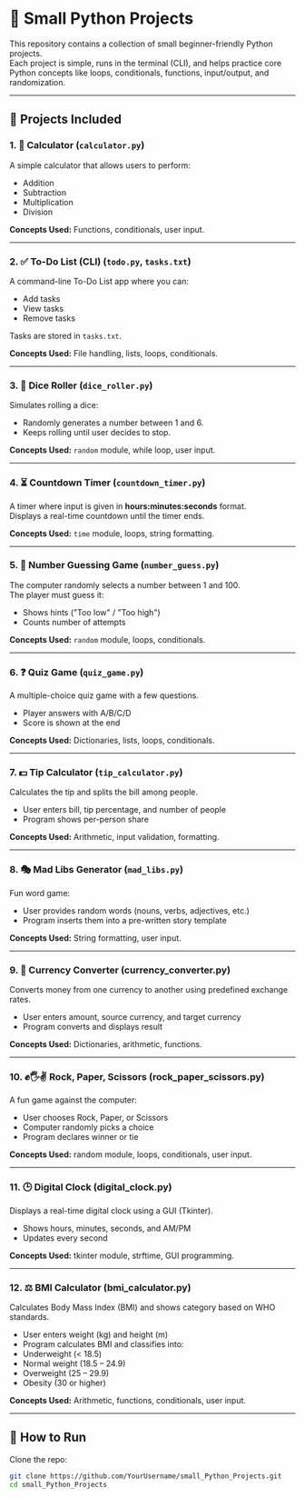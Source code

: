 # 🐍 Small Python Projects

This repository contains a collection of small beginner-friendly Python projects.  
Each project is simple, runs in the terminal (CLI), and helps practice core Python concepts like loops, conditionals, functions, input/output, and randomization.

---

## 📂 Projects Included

### 1. 🧮 Calculator (`calculator.py`)
A simple calculator that allows users to perform:
- Addition
- Subtraction
- Multiplication
- Division

**Concepts Used:** Functions, conditionals, user input.

---

### 2. ✅ To-Do List (CLI) (`todo.py`, `tasks.txt`)
A command-line To-Do List app where you can:
- Add tasks  
- View tasks  
- Remove tasks  

Tasks are stored in `tasks.txt`.

**Concepts Used:** File handling, lists, loops, conditionals.

---

### 3. 🎲 Dice Roller (`dice_roller.py`)
Simulates rolling a dice:
- Randomly generates a number between 1 and 6.
- Keeps rolling until user decides to stop.

**Concepts Used:** `random` module, while loop, user input.

---

### 4. ⏳ Countdown Timer (`countdown_timer.py`)
A timer where input is given in **hours:minutes:seconds** format.  
Displays a real-time countdown until the timer ends.

**Concepts Used:** `time` module, loops, string formatting.

---

### 5. 🔢 Number Guessing Game (`number_guess.py`)
The computer randomly selects a number between 1 and 100.  
The player must guess it:
- Shows hints ("Too low" / "Too high")
- Counts number of attempts

**Concepts Used:** `random` module, loops, conditionals.

---

### 6. ❓ Quiz Game (`quiz_game.py`)
A multiple-choice quiz game with a few questions.  
- Player answers with A/B/C/D  
- Score is shown at the end

**Concepts Used:** Dictionaries, lists, loops, conditionals.

---

### 7. 💵 Tip Calculator (`tip_calculator.py`)
Calculates the tip and splits the bill among people.  
- User enters bill, tip percentage, and number of people  
- Program shows per-person share

**Concepts Used:** Arithmetic, input validation, formatting.

---

### 8. 🎭 Mad Libs Generator (`mad_libs.py`)
Fun word game:
- User provides random words (nouns, verbs, adjectives, etc.)  
- Program inserts them into a pre-written story template  

**Concepts Used:** String formatting, user input.

---

### 9. 💱 Currency Converter (currency_converter.py)

Converts money from one currency to another using predefined exchange rates.
- User enters amount, source currency, and target currency
- Program converts and displays result

**Concepts Used:** Dictionaries, arithmetic, functions.

---

### 10. ✊🖐✌ Rock, Paper, Scissors (rock_paper_scissors.py)

A fun game against the computer:
- User chooses Rock, Paper, or Scissors
- Computer randomly picks a choice
- Program declares winner or tie

**Concepts Used:** random module, loops, conditionals, user input.

---

### 11. 🕒 Digital Clock (digital_clock.py)

Displays a real-time digital clock using a GUI (Tkinter).
- Shows hours, minutes, seconds, and AM/PM
- Updates every second

**Concepts Used:** tkinter module, strftime, GUI programming.

---

### 12. ⚖️ BMI Calculator (bmi_calculator.py)

Calculates Body Mass Index (BMI) and shows category based on WHO standards.
- User enters weight (kg) and height (m)
- Program calculates BMI and classifies into:
- Underweight (< 18.5)
- Normal weight (18.5 – 24.9)
- Overweight (25 – 29.9)
- Obesity (30 or higher)

**Concepts Used:** Arithmetic, functions, conditionals, user input.

---

## 🚀 How to Run
Clone the repo:
```bash
git clone https://github.com/YourUsername/small_Python_Projects.git
cd small_Python_Projects

